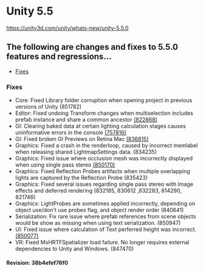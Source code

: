 # Unity 5.5

https://unity3d.com/unity/whats-new/unity-5.5.0

## The following are changes and fixes to 5.5.0 features and regressions...

- [Fixes](#fixes)


### Fixes

*   Core: Fixed Library folder corruption when opening project in previous versions of Unity (851782)
*   Editor: Fixed undoing Transform changes when multiselection includes prefab instance and share a common ancestor [(822868)](https://issuetracker.unity3d.com/issues/ctrl-plus-z-does-not-revert-all-objects-position-when-prefab-is-present-and-objects-are-empty-gameobjects-children)
*   GI: Clearing baked data at certain lighting calculation stages causes uninformative errors in the console [(757816)](https://issuetracker.unity3d.com/issues/editor-clearbakeddata-clearing-baked-data-at-certain-lighting-calculation-stages-causes-uninformative-errors-in-the-console)
*   GI: Fixed broken GI Previews on Retina Mac [(836815)](https://issuetracker.unity3d.com/issues/gi-previews-are-broken-on-retina-mac)
*   Graphics: Fixed a crash in the renderloop, caused by incorrect memlabel when releasing shared LightmapSettings data. (834235)
*   Graphics: Fixed issue where occlusion mesh was incorrectly displayed when using single pass stereo [(850170)](https://issuetracker.unity3d.com/issues/singlepassstereo-scene-with-reflections-renders-occlusion-mesh-artifacts)
*   Graphics: Fixed Reflection Probes artifacts when multiple overlapping lights are captured by the Reflection Probe (835423)
*   Graphics: Fixed several issues regarding single pass stereo with Image effects and deferred rendering (832185, 830612 ,832283, 814290, 821746)
*   Graphics: LightProbes are sometimes applied incorrectly, depending on object use/don't use probes flag, and object render order (840641)
*   Serialization: Fix rare issue where prefab references from scene objects would be show as missing when using text serialization. (850947)
*   UI: Fixed issue where calculation of Text perferred height was incorrect. [(850077)](https://issuetracker.unity3d.com/issues/ui-incorrect-preferred-height-for-text-component-if-pivot-x-is-set-to-0)
*   VR: Fixed MsHRTFSpatializer load failure. No longer requires external dependencies to Unity and Windows. (847470)

#### Revision: 38b4efef76f0